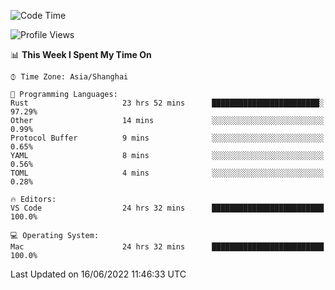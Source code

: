 <!--START_SECTION:waka-->
![Code Time](http://img.shields.io/badge/Code%20Time-1%2C393%20hrs%2049%20mins-blue)

![Profile Views](http://img.shields.io/badge/Profile%20Views-13-blue)

📊 **This Week I Spent My Time On** 

```text
⌚︎ Time Zone: Asia/Shanghai

💬 Programming Languages: 
Rust                     23 hrs 52 mins      ████████████████████████░   97.29% 
Other                    14 mins             ░░░░░░░░░░░░░░░░░░░░░░░░░   0.99% 
Protocol Buffer          9 mins              ░░░░░░░░░░░░░░░░░░░░░░░░░   0.65% 
YAML                     8 mins              ░░░░░░░░░░░░░░░░░░░░░░░░░   0.56% 
TOML                     4 mins              ░░░░░░░░░░░░░░░░░░░░░░░░░   0.28%

🔥 Editors: 
VS Code                  24 hrs 32 mins      █████████████████████████   100.0%

💻 Operating System: 
Mac                      24 hrs 32 mins      █████████████████████████   100.0%

```


 Last Updated on 16/06/2022 11:46:33 UTC
<!--END_SECTION:waka-->
